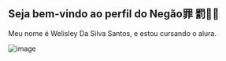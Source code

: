 ## Seja bem-vindo ao perfil do **Negão**罪 罰🌹🖤

Meu nome é Welisley Da Silva Santos, e estou cursando o alura.


![image](https://github.com/Wesantosz/Wesantosz/assets/172389454/e41b08ce-dc4e-4c5e-922b-58686041d674)
